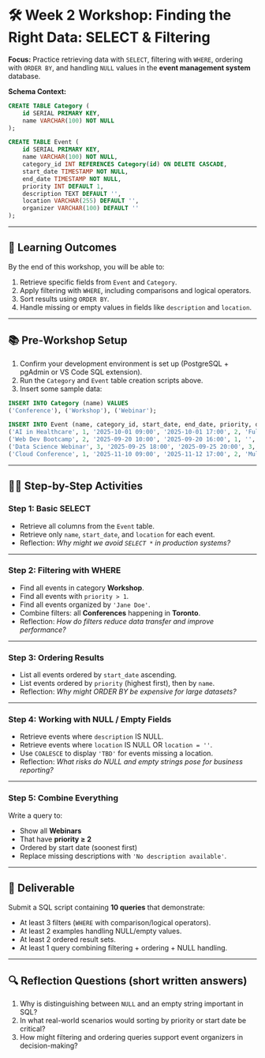 # 🛠️ Week 2 Workshop: Finding the Right Data: SELECT & Filtering

**Focus:** Practice retrieving data with `SELECT`, filtering with `WHERE`, ordering with `ORDER BY`, and handling `NULL` values in the **event management system** database.

**Schema Context:**

```sql
CREATE TABLE Category (
    id SERIAL PRIMARY KEY,
    name VARCHAR(100) NOT NULL
);

CREATE TABLE Event (
    id SERIAL PRIMARY KEY,
    name VARCHAR(100) NOT NULL,
    category_id INT REFERENCES Category(id) ON DELETE CASCADE,
    start_date TIMESTAMP NOT NULL,
    end_date TIMESTAMP NOT NULL,
    priority INT DEFAULT 1,
    description TEXT DEFAULT '',
    location VARCHAR(255) DEFAULT '',
    organizer VARCHAR(100) DEFAULT ''
);
```

---

## 🎯 Learning Outcomes

By the end of this workshop, you will be able to:

1. Retrieve specific fields from `Event` and `Category`.
2. Apply filtering with `WHERE`, including comparisons and logical operators.
3. Sort results using `ORDER BY`.
4. Handle missing or empty values in fields like `description` and `location`.

---

## 📚 Pre-Workshop Setup

1. Confirm your development environment is set up (PostgreSQL + pgAdmin or VS Code SQL extension).
2. Run the `Category` and `Event` table creation scripts above.
3. Insert some sample data:

```sql
INSERT INTO Category (name) VALUES
('Conference'), ('Workshop'), ('Webinar');

INSERT INTO Event (name, category_id, start_date, end_date, priority, description, location, organizer) VALUES
('AI in Healthcare', 1, '2025-10-01 09:00', '2025-10-01 17:00', 2, 'Full-day healthcare AI talks', 'Toronto', 'Dr. Smith'),
('Web Dev Bootcamp', 2, '2025-09-20 10:00', '2025-09-20 16:00', 1, '', 'Online', 'Jane Doe'),
('Data Science Webinar', 3, '2025-09-25 18:00', '2025-09-25 20:00', 3, NULL, 'Zoom', 'Tech Org'),
('Cloud Conference', 1, '2025-11-10 09:00', '2025-11-12 17:00', 2, 'Multi-day cloud event', NULL, 'Cloud Inc');
```

---

## 🧑‍💻 Step-by-Step Activities

### **Step 1: Basic SELECT**

* Retrieve all columns from the `Event` table.
* Retrieve only `name`, `start_date`, and `location` for each event.
* Reflection: *Why might we avoid `SELECT *` in production systems?*

---

### **Step 2: Filtering with WHERE**

* Find all events in category **Workshop**.
* Find all events with `priority > 1`.
* Find all events organized by `'Jane Doe'`.
* Combine filters: all **Conferences** happening in **Toronto**.
* Reflection: *How do filters reduce data transfer and improve performance?*

---

### **Step 3: Ordering Results**

* List all events ordered by `start_date` ascending.
* List events ordered by `priority` (highest first), then by `name`.
* Reflection: *Why might ORDER BY be expensive for large datasets?*

---

### **Step 4: Working with NULL / Empty Fields**

* Retrieve events where `description` IS NULL.
* Retrieve events where `location` IS NULL OR `location = ''`.
* Use `COALESCE` to display `'TBD'` for events missing a location.
* Reflection: *What risks do NULL and empty strings pose for business reporting?*

---

### **Step 5: Combine Everything**

Write a query to:

* Show all **Webinars**
* That have **priority ≥ 2**
* Ordered by start date (soonest first)
* Replace missing descriptions with `'No description available'`.

---

## 📄 Deliverable

Submit a SQL script containing **10 queries** that demonstrate:

* At least 3 filters (`WHERE` with comparison/logical operators).
* At least 2 examples handling NULL/empty values.
* At least 2 ordered result sets.
* At least 1 query combining filtering + ordering + NULL handling.

---

## 🔍 Reflection Questions (short written answers)

1. Why is distinguishing between `NULL` and an empty string important in SQL?
2. In what real-world scenarios would sorting by priority or start date be critical?
3. How might filtering and ordering queries support event organizers in decision-making?
